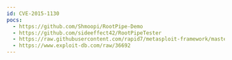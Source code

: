 ```yaml
---
id: CVE-2015-1130
pocs:
  - https://github.com/Shmoopi/RootPipe-Demo
  - https://github.com/sideeffect42/RootPipeTester
  - https://raw.githubusercontent.com/rapid7/metasploit-framework/master/modules/exploits/osx/local/rootpipe.rb
  - https://www.exploit-db.com/raw/36692
---
```


